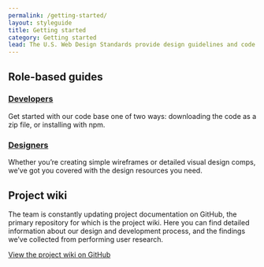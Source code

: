 ```yaml
---
permalink: /getting-started/
layout: styleguide
title: Getting started
category: Getting started
lead: The U.S. Web Design Standards provide design guidelines and code to help you quickly create trustworthy, accessible, and consistent digital government services.
---
```


## Role-based guides

<div class="usa-grid-full">
  <div class="usa-width-one-half">
    <h3>
      <a href="{{ site.baseurl }}/getting-started/developers/">Developers</a>
    </h3>
    <p>Get started with our code base one of two ways: downloading the code as a zip file, or installing with npm.</p>
  </div>
  <div class="usa-width-one-half">
    <h3>
      <a href="{{ site.baseurl }}/getting-started/designers/">Designers</a>
    </h3>
    <p>Whether you’re creating simple wireframes or detailed visual design comps, we’ve got you covered with the design resources you need.</p>
  </div>
</div>

## Project wiki

The team is constantly updating project documentation on GitHub, the primary
repository for which is the project wiki. Here you can find detailed
information about our design and development process, and the findings we’ve
collected from performing user research.

<a href="https://github.com/uswds/uswds/wiki" class="usa-button">View the project wiki on GitHub</a>
